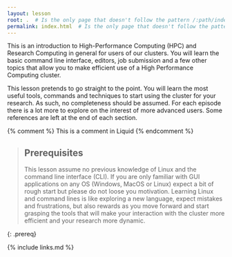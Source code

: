 ```yaml
---
layout: lesson
root: .  # Is the only page that doesn't follow the pattern /:path/index.html
permalink: index.html  # Is the only page that doesn't follow the pattern /:path/index.html
---
```

This is an introduction to High-Performance Computing (HPC) and Research Computing in general for users of our clusters.
You will learn the basic command line interface, editors, job submission and a few other topics that allow you to make efficient use of a High Performance Computing cluster.

This lesson pretends to go straight to the point. You will learn the most useful tools, commands and techniques to start using the cluster for your research. As such, no completeness should be assumed. For each episode there is a lot more to explore on the interest of more advanced users. Some references are left at the end of each section.


<!-- this is an html comment -->

{% comment %} This is a comment in Liquid {% endcomment %}

> ## Prerequisites
>
> This lesson assume no previous knowledge of Linux and the command line interface (CLI). If you are only familiar with GUI applications on any OS (Windows, MacOS or Linux) expect a bit of rough start but please do not loose you motivation. Learning Linux and command lines is like exploring a new language, expect mistakes and frustrations, but also rewards as you move forward and start grasping the tools that will make your interaction with the cluster more efficient and your research more dynamic.
>  
{: .prereq}

{% include links.md %}
